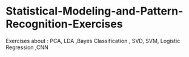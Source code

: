 # Statistical-Modeling-and-Pattern-Recognition-Exercises

Exercises about :
PCA, LDA ,Bayes Classification , SVD, SVM, Logistic Regression ,CNN
